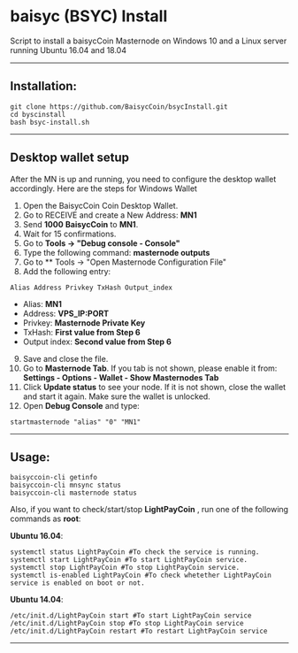 # baisyc (BSYC) Install
Script to install a baisycCoin Masternode on Windows 10 and a Linux server running Ubuntu 16.04 and 18.04

***
## Installation:
```
git clone https://github.com/BaisycCoin/bsycInstall.git
cd byscinstall
bash bsyc-install.sh
```
***

## Desktop wallet setup

After the MN is up and running, you need to configure the desktop wallet accordingly. Here are the steps for Windows Wallet
1. Open the BaisycCoin Coin Desktop Wallet.
2. Go to RECEIVE and create a New Address: **MN1**
3. Send **1000** **BaisycCoin** to **MN1**.
4. Wait for 15 confirmations.
5. Go to **Tools -> "Debug console - Console"**
6. Type the following command: **masternode outputs**
7. Go to  ** Tools -> "Open Masternode Configuration File"
8. Add the following entry:
```
Alias Address Privkey TxHash Output_index
```
* Alias: **MN1**
* Address: **VPS_IP:PORT**
* Privkey: **Masternode Private Key**
* TxHash: **First value from Step 6**
* Output index:  **Second value from Step 6**
9. Save and close the file.
10. Go to **Masternode Tab**. If you tab is not shown, please enable it from: **Settings - Options - Wallet - Show Masternodes Tab**
11. Click **Update status** to see your node. If it is not shown, close the wallet and start it again. Make sure the wallet is unlocked.
12. Open **Debug Console** and type:
```
startmasternode "alias" "0" "MN1"
```
***

## Usage:
```
baisyccoin-cli getinfo
baisyccoin-cli mnsync status
baisyccoin-cli masternode status
```
Also, if you want to check/start/stop **LightPayCoin** , run one of the following commands as **root**:

**Ubuntu 16.04**:
```
systemctl status LightPayCoin #To check the service is running.
systemctl start LightPayCoin #To start LightPayCoin service.
systemctl stop LightPayCoin #To stop LightPayCoin service.
systemctl is-enabled LightPayCoin #To check whetether LightPayCoin service is enabled on boot or not.
```
**Ubuntu 14.04**:  
```
/etc/init.d/LightPayCoin start #To start LightPayCoin service
/etc/init.d/LightPayCoin stop #To stop LightPayCoin service
/etc/init.d/LightPayCoin restart #To restart LightPayCoin service
```
***
